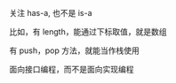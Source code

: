 <!--
 * @Author: your name
 * @Date: 2021-10-11 23:09:18
 * @LastEditTime: 2021-10-11 23:12:53
 * @LastEditors: Please set LastEditors
 * @Description: In User Settings Edit
 * @FilePath: /design-pattern/chapter-01/readme.md
-->

关注 has-a, 也不是 is-a

比如，有 length，能通过下标取值，就是数组

有 push，pop 方法，就能当作栈使用

面向接口编程，而不是面向实现编程
